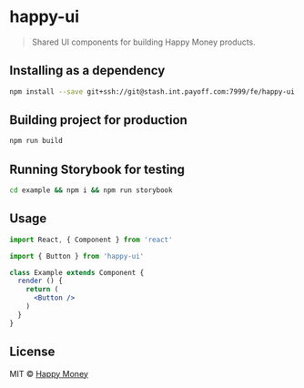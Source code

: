 # happy-ui

> Shared UI components for building Happy Money products.

## Installing as a dependency

```bash
npm install --save git+ssh://git@stash.int.payoff.com:7999/fe/happy-ui.git
```

## Building project for production
```bash
npm run build
```

## Running Storybook for testing
```bash
cd example && npm i && npm run storybook
```

## Usage

```jsx
import React, { Component } from 'react'

import { Button } from 'happy-ui'

class Example extends Component {
  render () {
    return (
      <Button />
    )
  }
}
```

## License

MIT © [Happy Money](https://www.happymoney.com/)
